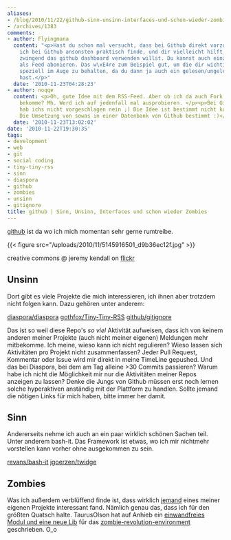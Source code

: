 ```yaml
---
aliases:
- /blog/2010/11/22/github-sinn-unsinn-interfaces-und-schon-wieder-zombies
- /archives/1383
comments:
- author: Flyingmana
  content: "<p>Hast du schon mal versucht, dass bei Github direkt vorzuschlagen?^^</p><p>Was
    ich bei Github ansonsten praktisch finde, und dir vielleicht hilft, wenn du nicht
    zwingend das github dashboard verwenden willst. Du kannst auch einzelne Repos
    als Feed abonieren. Das w\xE4re zum Beispiel gut, um die dir wichtigen Repos nochmal
    speziell im Auge zu behalten, da du dann ja auch ein gelesen/ungelesen status
    hast.</p>"
  date: '2010-11-23T04:28:23'
- author: noqqe
  content: <p>Oh, gute Idee mit dem RSS-Feed. Aber ob ich da auch Fork Informationen
    bekomme? Mh. Werd ich auf jedenfall mal ausprobieren. </p><p>Bei Github direkt
    hab ichs nicht vorgeschlagen nein ;) Die Idee ist bestimmt nicht kompliziert.
    Die Umsetzung von sowas in einer Datenbank von Github bestimmt :)</p>
  date: '2010-11-23T13:02:02'
date: '2010-11-22T19:30:35'
tags:
- development
- web
- git
- social coding
- tiny-tiny-rss
- sinn
- diaspora
- github
- zombies
- unsinn
- gitignore
title: github | Sinn, Unsinn, Interfaces und schon wieder Zombies
---
```


[github](http://github.com/noqqe) ist da wo ich mich momentan sehr gerne rumtreibe.

{{< figure src="/uploads/2010/11/5145916501_d9b36ec12f.jpg" >}}

creative commons @ jeremy kendall on
[flickr](http://www.flickr.com/photos/jeremykendall/5145916501/sizes/m/in/photostream/)

## Unsinn

Dort gibt es viele Projekte die mich interessieren, ich ihnen aber
trotzdem nicht folgen kann. Dazu gehören unter anderem:

[diaspora/diaspora](https://github.com/diaspora/diaspora)
[gothfox/Tiny-Tiny-RSS](http://github.com/gothfox/Tiny-Tiny-RSS)
[github/gitignore](http://github.com/github/gitignore)

Das ist so weil diese Repo's _so viel_ Aktivität aufweisen, dass ich von
keinem anderen meiner Projekte (auch nicht meiner eigenen) Meldungen mehr
mitbekomme. Ich meine, wieso kann ich nicht regulieren? Wieso lassen sich
Aktivitäten pro Projekt nicht zusammenfassen? Jeder Pull Request, Kommentar
oder Issue wird mir direkt in meine TimeLine gepushed. Und das bei
Diaspora, bei dem am Tag alleine >30 Commits passieren? Warum habe ich
nicht die Möglichkeit mir nur die Aktivitäten meiner Repos anzeigen zu
lassen? Denke die Jungs von Github müssen erst noch lernen solche
hyperaktiven anständig mit der Plattform zu handlen. Sollte jemand die
nötigen Links für mich haben, bitte immer her damit.

## Sinn

Andererseits nehme ich auch an ein paar wirklich schönen Sachen teil. Unter
anderem bash-it. Das Framework ist etwas, wo ich mir nichtmehr vorstellen
kann vorher ohne ausgekommen zu sein.

[revans/bash-it](http://github.com/revans/bash-it)
[jgoerzen/twidge](http://github.com/jgoerzen/twidge)

## Zombies

Was ich außerdem verblüffend finde ist, dass wirklich
[jemand](https://github.com/TaurusOlson) eines meiner eigenen Projekte
interessant fand. Nämlich genau das, dass ich für den größten Quatsch
halte. TaurusOlson hat auf Anhieb ein [einwandfreies Modul und eine neue Lib](https://github.com/noqqe/zombie-revolution-environment/commit/4719bebc6112449e114a7fff88b3fc0dbf5c6508)
für das
[zombie-revolution-environment](http://github.com/noqqe/zombie-revolution-environment)
geschrieben. O_o
